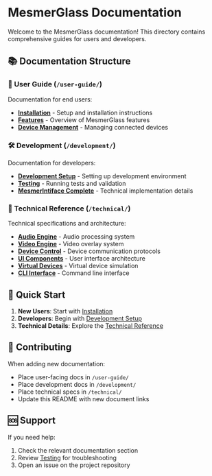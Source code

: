 # MesmerGlass Documentation

Welcome to the MesmerGlass documentation! This directory contains comprehensive guides for users and developers.

## 📚 Documentation Structure

### 📖 User Guide (`/user-guide/`)
Documentation for end users:
- **[Installation](user-guide/installation.md)** - Setup and installation instructions
- **[Features](user-guide/features.md)** - Overview of MesmerGlass features
- **[Device Management](user-guide/device-management.md)** - Managing connected devices

### 🛠️ Development (`/development/`)
Documentation for developers:
- **[Development Setup](development/dev-setup.md)** - Setting up development environment
- **[Testing](development/testing.md)** - Running tests and validation
- **[MesmerIntiface Complete](development/mesmerintiface-complete.md)** - Technical implementation details

### 🔧 Technical Reference (`/technical/`)
Technical specifications and architecture:
- **[Audio Engine](technical/audio-engine.md)** - Audio processing system
- **[Video Engine](technical/video-engine.md)** - Video overlay system
- **[Device Control](technical/device-control.md)** - Device communication protocols
- **[UI Components](technical/ui-components.md)** - User interface architecture
- **[Virtual Devices](technical/virtual-devices.md)** - Virtual device simulation
- **[CLI Interface](technical/cli-interface.md)** - Command line interface

## 🚀 Quick Start

1. **New Users**: Start with [Installation](user-guide/installation.md)
2. **Developers**: Begin with [Development Setup](development/dev-setup.md)
3. **Technical Details**: Explore the [Technical Reference](technical/)

## 📝 Contributing

When adding new documentation:
- Place user-facing docs in `/user-guide/`
- Place development docs in `/development/`
- Place technical specs in `/technical/`
- Update this README with new document links

## 🆘 Support

If you need help:
1. Check the relevant documentation section
2. Review [Testing](development/testing.md) for troubleshooting
3. Open an issue on the project repository
